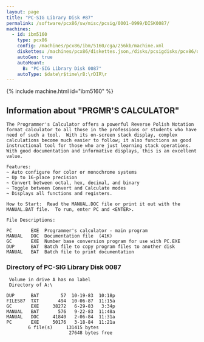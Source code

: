 ```yaml
---
layout: page
title: "PC-SIG Library Disk #87"
permalink: /software/pcx86/sw/misc/pcsig/0001-0999/DISK0087/
machines:
  - id: ibm5160
    type: pcx86
    config: /machines/pcx86/ibm/5160/cga/256kb/machine.xml
    diskettes: /machines/pcx86/diskettes.json,/disks/pcsigdisks/pcx86/diskettes.json
    autoGen: true
    autoMount:
      B: "PC-SIG Library Disk 0087"
    autoType: $date\r$time\rB:\rDIR\r
---
```


{% include machine.html id="ibm5160" %}

## Information about "PRGMR'S CALCULATOR"

    The Programmer's Calculator offers a powerful Reverse Polish Notation
    format calculator to all those in the professions or students who have
    need of such a tool.  With its on-screen stack display, complex
    calculations become much easier to follow; it also functions as good
    instructional tool for those who are just learning stack operations.
    With good documentation and informative displays, this is an excellent
    value.
    
    Features:
    ~ Auto configure for color or monochrome systems
    ~ Up to 16-place precision
    ~ Convert between octal, hex, decimal, and binary
    ~ Toggle between Convert and Calculate modes
    ~ Displays all functions and registers.
    
    How to Start:  Read the MANUAL.DOC file or print it out with the
    MANUAL.BAT file.  To run, enter PC and <ENTER>.
    
    File Descriptions:
    
    PC       EXE  Programmer's calculator - main program
    MANUAL   DOC  Documentation file  (41K)
    GC       EXE  Number base conversion program for use with PC.EXE
    DUP      BAT  Batch file to copy program files to another disk
    MANUAL   BAT  Batch file to print documentation

### Directory of PC-SIG Library Disk 0087

     Volume in drive A has no label
     Directory of A:\

    DUP      BAT        57  10-19-83  10:18p
    FILES87  TXT       494  10-06-87  11:15a
    GC       EXE     38272   6-29-83   3:34p
    MANUAL   BAT       576   9-22-83  11:48a
    MANUAL   DOC     41840   2-06-84  11:31a
    PC       EXE     50176   3-18-84  11:21a
            6 file(s)     131415 bytes
                           27648 bytes free
